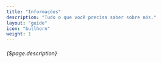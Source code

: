 ```yaml
---
title: "Informações"
description: "Tudo o que você precisa saber sobre nós."
layout: "guide"
icon: "bullhorn"
weight: 1
---
```


###### {$page.description}

<article id="1">

</article>
